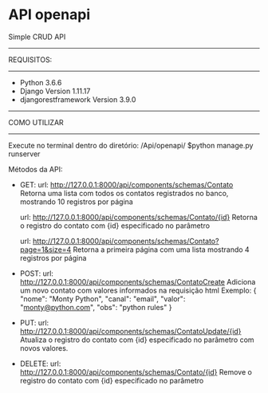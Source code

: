 # API openapi
Simple CRUD API

***************
REQUISITOS:
***************
<ul>
  <li>Python 3.6.6</li>
  <li>Django Version 1.11.17</li>
  <li>djangorestframework Version 3.9.0</li>
</ul>

********************
COMO UTILIZAR
********************
Execute no terminal dentro do diretório: /Api/openapi/
    $python manage.py runserver

Métodos da API:
- GET: 
    url: http://127.0.0.1:8000/api/components/schemas/Contato
        Retorna uma lista com todos os contatos registrados no banco, mostrando 10 registros por página
        
    url: http://127.0.0.1:8000/api/components/schemas/Contato/{id}
        Retorna o registro do contato com {id} especificado no parâmetro
        
    url: http://127.0.0.1:8000/api/components/schemas/Contato?page=1&size=4
        Retorna a primeira página com uma lista mostrando 4 registros por página
- POST:
    url: http://127.0.0.1:8000/api/components/schemas/ContatoCreate
        Adiciona um novo contato com valores informados na requisição html
        Exemplo: {
                    "nome": "Monty Python",
                    "canal": "email",
                    "valor": "monty@python.com",
                    "obs": "python rules"
                }
- PUT:
     url: http://127.0.0.1:8000/api/components/schemas/ContatoUpdate/{id}
        Atualiza o registro do contato com {id} especificado no parâmetro com novos valores.

- DELETE:
     url: http://127.0.0.1:8000/api/components/schemas/Contato/{id}
        Remove o registro do contato com {id} especificado no parâmetro
